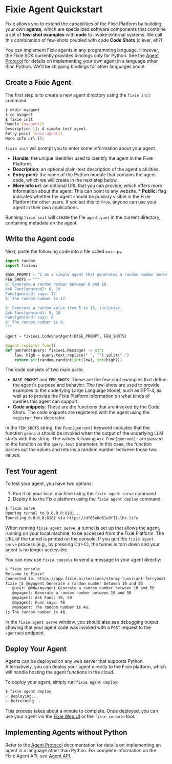 # Fixie Agent Quickstart

Fixie allows you to extend the capabilities of the Fixie Platform by building your own **agents**, which are specialized software components that combine a set of **few-shot examples** with **code** to invoke external systems. We call this combination of few-shots coupled with code **Code Shots** (clever, eh?).

You can implement Fixie agents in any programming language. However, the Fixie SDK currently provides bindings only for Python. See the [Agent Protocol](agent-protocol.md) for details on implementing your own agent in a language other than Python. We'll be shipping bindings for other languages soon!

## Create a Fixie Agent

The first step is to create a new agent directory using the `fixie init` command:

```bash
$ mkdir myagent
$ cd myagent
$ fixie init
Handle [myagent]: 
Description []: A simple test agent.
Entry point [main:agent]: 
More info url []: 
```

`fixie init` will prompt you to enter some information about your agent.
* **Handle**: the unique identifier used to identify the agent in the Fixie Platform. 
* **Description**: an optional plain-text description of the agent's abilities.
* **Entry point**: the name of the Python module that contains the agent code, which we will create in the next step below.
* **More info url**: an optional URL that you can provide, which offers more information about the agent. This can point to any website. * **Public**: flag indicates whether the agent should be publicly visible in the Fixie Platform for other users. If you set this to `True`, anyone can use your agent in their own applications.

Running `fixie init` will create the file `agent.yaml` in the current directory, containing metadata on the agent.

## Write the Agent code

Next, paste the following code into a file called `main.py`:

```python
import random
import fixieai

BASE_PROMPT = "I am a simple agent that generates a random number between two given values."
FEW_SHOTS = """
Q: Generate a random number between 0 and 19.
Ask Func[genrand]: 0, 19
Func[genrand] says: 17
A: The random number is 17.

Q: Generate a random value from 5 to 10, inclusive.
Ask Func[genrand]: 5, 10
Func[genrand] says: 8
A: The random number is 8.
"""

agent = fixieai.CodeShotAgent(BASE_PROMPT, FEW_SHOTS)

@agent.register_func()
def genrand(query: fixieai.Message) -> str:
    low, high = query.text.replace(" ", "").split(",")
    return str(random.randint(int(low), int(high)))
```

The code consists of two main parts:

* **`BASE_PROMPT`** and **`FEW_SHOTS`**: These are the few-shot examples that define the agent's purpose and behavior. The few-shots are used to provide examples to the underlying Large Language Model, such as GPT-4, as well as to provide the Fixie Platform information on what kinds of queries this agent can support.
* **Code snippets**: These are the functions that are invoked by the Code Shots. The code snippets are registered with the agent using the `register_func` decorator.

In the `FEW_SHOTS` string, the `Func[genrand]` keyword indicates that the function `genrand` should be invoked when the output of the underlying LLM starts with this string. The values following `Ask Func[genrand]:` are passed to the function as the `query.text` parameter. In this case, the function parses out the values and returns a random number between those two values.

## Test Your agent

To test your agent, you have two options: 
1. Run it on your local machine using the `fixie agent serve` command
1. Deploy it to the Fixie platform using the `fixie agent deploy` command.

```bash
$ fixie serve
Opening tunnel to 0.0.0.0:8181...
Tunneling 0.0.0.0:8181 via https://df03e6d61a9f11.lhr.life
```

When running `fixie agent serve`, a tunnel is set up that allows the agent, running on your local machine, to be accessed from the Fixie Platform. The URL of the tunnel is printed on the console. If you quit the `fixie agent serve` process (e.g., by pressing Ctrl-C), the
tunnel is torn down and your agent is no longer accessible.

You can now use `fixie console` to send a message to your agent directly:

```bash
$ fixie console
Welcome to Fixie!
Connected to: https://app.fixie.ai/sessions/stormy-luxuriant-ferryboat
fixie 🦊❯ @myagent Generate a random number between 10 and 50
   @user: @mdw/myagent Generate a random number between 10 and 50
   @myagent: Generate a random number between 10 and 50
   @myagent: Ask Func: 10, 50
   @myagent: Func says: 48
   @myagent: The random number is 48.
1❯ The random number is 48.
```

In the `fixie agent serve` window, you should also see debugging output showing that your agent code was invoked with a `POST` request to the `/genrand` endpoint.

## Deploy Your Agent

Agents can be deployed on any web server that supports Python. Alternatively, you can deploy your agent directly to the Fixie platform, which will handle hosting the agent functions in the cloud.

To deploy your agent, simply run `fixie agent deploy`:

```bash
$ fixie agent deploy
✅ Deploying...
✅ Refreshing...
```

This process takes about a minute to complete. Once deployed, you can use your agent via the [Fixie Web UI](http://app.fixie.ai) or the `fixie console` tool.

## Implementing Agents without Python

Refer to the [Agent Protocol](agent-protocol.md) documentation for details on implementing an agent in a language other than Python. For complete information on the Fixie Agent API, see [Agent API](agents.md).